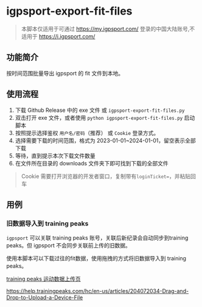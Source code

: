 # igpsport-export-fit-files

> 本脚本仅适用于可通过 https://my.igpsport.com/ 登录的中国大陆账号,不适用于 https://i.igpsport.com/

## 功能简介

按时间范围批量导出 igpsport 的 fit 文件到本地。

## 使用流程

1. 下载 Github Release 中的 exe 文件 或 `igpsport-export-fit-files.py`
2. 双击打开 exe 文件，或者使用 `python igpsport-export-fit-files.py` 启动脚本
3. 按照提示选择鉴权 `用户名/密码`（推荐） 或 `Cookie` 登录方式。
4. 选择需要下载的时间范围，格式为 2023-01-01~2024-01-01，留空表示全部下载
5. 等待，直到提示本次下载文件数量
6. 在文件所在目录的 downloads 文件夹下即可找到下载的全部文件

> Cookie 需要打开浏览器的开发者窗口，复制带有`loginTicket=`，并粘贴回车

## 用例

### 旧数据导入到 training peaks

`igpsport` 可以关联 training peaks 账号，关联后新纪录会自动同步到training peaks。但 igpsport 不会同步关联前上传的旧数据。

使用本脚本可以下载过往的fit数据，使用拖拽的方式将旧数据导入到 training peaks。

[training peaks 运动数据上传页](https://app.trainingpeaks.com/#calendar)

https://help.trainingpeaks.com/hc/en-us/articles/204072034-Drag-and-Drop-to-Upload-a-Device-File
